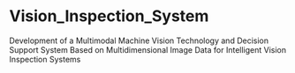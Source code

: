 # Vision_Inspection_System
Development of a Multimodal Machine Vision Technology and Decision Support System Based on Multidimensional Image Data for Intelligent Vision Inspection Systems
